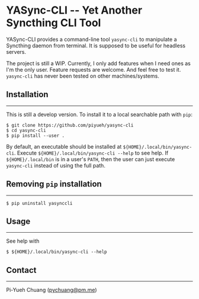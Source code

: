 YASync-CLI -- Yet Another Syncthing CLI Tool
============================================

YASync-CLI provides a command-line tool `yasync-cli` to manipulate a Syncthing
daemon from terminal. It is supposed to be useful for headless servers.

The project is still a WIP. Currently, I only add features when I need ones
as I'm the only user. Feature requests are welcome. And feel free to test it.
`yasync-cli` has never been tested on other machines/systems.


## Installation
---------------

This is still a develop version. To install it to a local searchable path with
`pip`:

```
$ git clone https://github.com/piyueh/yasync-cli
$ cd yasync-cli
$ pip install --user .
```

By default, an executable should be installed at `${HOME}/.local/bin/yasync-cli`.
Execute `${HOME}/.local/bin/yasync-cli --help` to see help. If
`${HOME}/.local/bin` is in a user's `PATH`, then the user can just execute
`yasync-cli` instead of using the full path.


## Removing `pip` installation
------------------------------

```
$ pip uninstall yasynccli
```

## Usage
--------

See help with

```
$ ${HOME}/.local/bin/yasync-cli --help
```


## Contact
----------
Pi-Yueh Chuang ([pychuang@pm.me](pychuang@pm.me))
